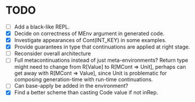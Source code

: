 # TODO #

- [ ] Add a black-like REPL.
- [x] Decide on correctness of MEnv argument in generated code.
- [x] Investigate appearances of Cont(INT_KEY) in some examples.
- [x] Provide guarantees in type that continuations are applied at right stage.
- [ ] Reconsider overall architecture
- [ ] Full metacontinuations instead of just meta-environments?
      Return type might need to change from R[Value] to R[MCont => Unit],
      perhaps can get away with R[MCont => Value], since Unit is problematic
      for composing generation-time with run-time continuations.
- [ ] Can base-apply be added in the environment?
- [x] Find a better scheme than casting Code value if not inRep.
